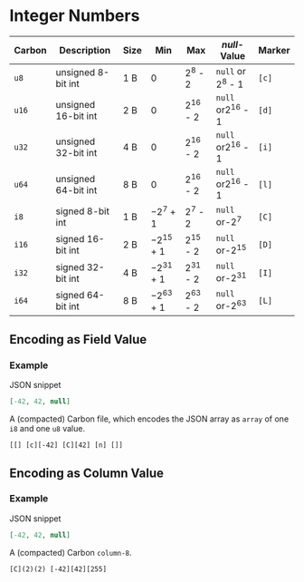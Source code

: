 # Integer Numbers

Carbon  | Description              | Size    | Min                 | Max                | *null*-Value       | Marker
-------------|---------------------|---------|---------------------|--------------------|--------------------|-------
`u8`         | unsigned 8-bit int  | 1 B | 0                   | 2<sup>8</sup> - 2  | `null` or 2<sup>8</sup> - 1  | `[c]`
`u16`        | unsigned 16-bit int | 2 B | 0                   | 2<sup>16</sup> - 2 | `null` or2<sup>16</sup> - 1 | `[d]`
`u32`        | unsigned 32-bit int | 4 B | 0                   | 2<sup>16</sup> - 2 | `null` or2<sup>16</sup> - 1 | `[i]`
`u64`        | unsigned 64-bit int | 8 B | 0                   | 2<sup>16</sup> - 2 | `null` or2<sup>16</sup> - 1 | `[l]`
`i8`         | signed 8-bit int    | 1 B  | −2<sup>7</sup> + 1  | 2<sup>7</sup> - 2 | `null` or-2<sup>7</sup>     | `[C]`
`i16`        | signed 16-bit int   | 2 B | −2<sup>15</sup> + 1 | 2<sup>15</sup> - 2 | `null` or-2<sup>15</sup>    | `[D]`
`i32`        | signed 32-bit int   | 4 B | −2<sup>31</sup> + 1 | 2<sup>31</sup> - 2 | `null` or-2<sup>31</sup>    | `[I]`
`i64`        | signed 64-bit int   | 8 B | −2<sup>63</sup> + 1 | 2<sup>63</sup> - 2 | `null` or-2<sup>63</sup>    | `[L]`


## Encoding as Field Value



### Example

JSON snippet
```json
[-42, 42, null]
```

A (compacted) Carbon file, which encodes the JSON array as `array` of one `i8` and one `u8` value.

```
[[] [c][-42] [C][42] [n] []]
```

## Encoding as Column Value


### Example

JSON snippet
```json
[-42, 42, null]
```

A (compacted) Carbon `column-8`.

```
[C](2)(2) [-42][42][255]
```
